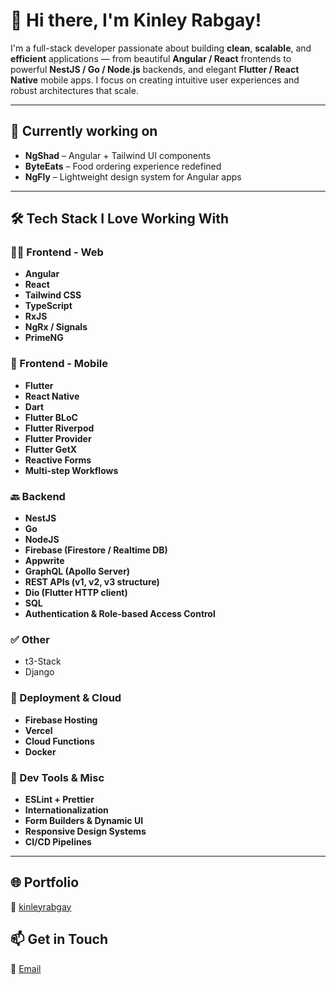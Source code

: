 # 👋 Hi there, I'm Kinley Rabgay!

I'm a full-stack developer passionate about building **clean**, **scalable**, and **efficient** applications — from beautiful **Angular / React** frontends to powerful **NestJS / Go / Node.js** backends, and elegant **Flutter / React Native** mobile apps. I focus on creating intuitive user experiences and robust architectures that scale.

---

## 💪 Currently working on

- **NgShad** – Angular + Tailwind UI components
- **ByteEats** – Food ordering experience redefined
- **NgFly** – Lightweight design system for Angular apps

---

## 🛠️ Tech Stack I Love Working With

### 🧑‍💻 Frontend - Web

- **Angular**
- **React**
- **Tailwind CSS**
- **TypeScript**
- **RxJS**
- **NgRx / Signals**
- **PrimeNG**

### 📱 Frontend - Mobile

- **Flutter**
- **React Native**
- **Dart**
- **Flutter BLoC**
- **Flutter Riverpod**
- **Flutter Provider**
- **Flutter GetX**
- **Reactive Forms**
- **Multi-step Workflows**

### 🔙 Backend

- **NestJS**
- **Go**
- **NodeJS**
- **Firebase (Firestore / Realtime DB)**
- **Appwrite**
- **GraphQL (Apollo Server)**
- **REST APIs (v1, v2, v3 structure)**
- **Dio (Flutter HTTP client)**
- **SQL**
- **Authentication & Role-based Access Control**
  
### ✅ Other
- t3-Stack
- Django

### 🚀 Deployment & Cloud

- **Firebase Hosting**
- **Vercel**
- **Cloud Functions**
- **Docker**

### 🔧 Dev Tools & Misc

- **ESLint + Prettier**
- **Internationalization**
- **Form Builders & Dynamic UI**
- **Responsive Design Systems**
- **CI/CD Pipelines**

---

## 🌐 Portfolio

🔗 [kinleyrabgay](https://kinleyrabgay.vercel.app/)

## 📫 Get in Touch

📧 [Email](fsd.rabgay@gmail.com)
